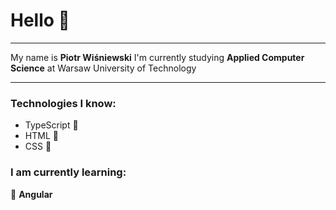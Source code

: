 # Hello 👋

---

My name is **Piotr Wiśniewski**
I'm currently studying **Applied Computer Science** at Warsaw University of Technology

---

### Technologies I know:

- TypeScript 📡
- HTML 🧩
- CSS 🎨

### I am currently learning:

🌱 **Angular**
